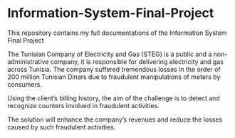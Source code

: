 # Information-System-Final-Project
This repository contains my full documentations of the Information System Final Project

The Tunisian Company of Electricity and Gas (STEG) is a public and a non-administrative company, it is responsible for delivering electricity and gas across Tunisia. The company suffered tremendous losses in the order of 200 million Tunisian Dinars due to fraudulent manipulations of meters by consumers.

Using the client’s billing history, the aim of the challenge is to detect and recognize counters involved in fraudulent activities.

The solution will enhance the company’s revenues and reduce the losses caused by such fraudulent activities.


